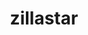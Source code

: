 ---
title: zillastar
github: https://github.com/zillastar
mode: dark
transition: 1s
score: 68.2
archetype:
- Minimalistic
---
